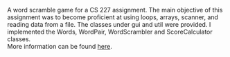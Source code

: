 A word scramble game for a CS 227 assignment. The main objective of this assignment was to become proficient at using loops, arrays, scanner, and reading data from a file. 
The classes under gui and util were provided. I implemented the Words, WordPair, WordScrambler and ScoreCalculator classes.  
More information can be found [here](http://www.cs.iastate.edu/~cs227/homework/hw2/doc/). 
